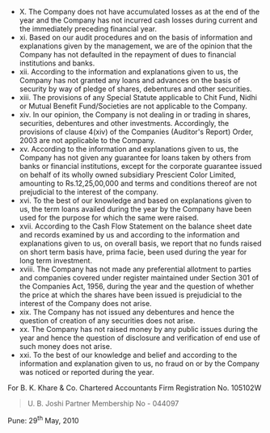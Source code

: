 - Х. The Company does not have accumulated losses as at the end of the year and the Company has not incurred cash losses during current and the immediately preceding financial year.
- xi. Based on our audit procedures and on the basis of information and explanations given by the management, we are of the opinion that the Company has not defaulted in the repayment of dues to financial institutions and banks.
- xii. According to the information and explanations given to us, the Company has not granted any loans and advances on the basis of security by way of pledge of shares, debentures and other securities.
- xiii. The provisions of any Special Statute applicable to Chit Fund, Nidhi or Mutual Benefit Fund/Societies are not applicable to the Company.
- xiv. In our opinion, the Company is not dealing in or trading in shares, securities, debentures and other investments. Accordingly, the provisions of clause 4(xiv) of the Companies (Auditor's Report) Order, 2003 are not applicable to the Company.
- xv. According to the information and explanations given to us, the Company has not given any guarantee for loans taken by others from banks or financial institutions, except for the corporate guarantee issued on behalf of its wholly owned subsidiary Prescient Color Limited, amounting to Rs.12,25,00,000 and terms and conditions thereof are not prejudicial to the interest of the company.
- xvi. To the best of our knowledge and based on explanations given to us, the term loans availed during the year by the Company have been used for the purpose for which the same were raised.
- xvii. According to the Cash Flow Statement on the balance sheet date and records examined by us and according to the information and explanations given to us, on overall basis, we report that no funds raised on short term basis have, prima facie, been used during the year for long term investment.
- xviii. The Company has not made any preferential allotment to parties and companies covered under register maintained under Section 301 of the Companies Act, 1956, during the year and the question of whether the price at which the shares have been issued is prejudicial to the interest of the Company does not arise.
- xix. The Company has not issued any debentures and hence the question of creation of any securities does not arise.
- xx. The Company has not raised money by any public issues during the year and hence the question of disclosure and verification of end use of such money does not arise.
- xxi. To the best of our knowledge and belief and according to the information and explanation given to us, no fraud on or by the Company was noticed or reported during the year.

For B. K. Khare & Co. Chartered Accountants Firm Registration No. 105102W

> U. B. Joshi Partner Membership No - 044097

Pune: 29<sup>th</sup> May, 2010